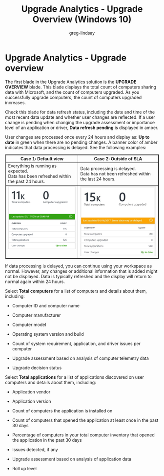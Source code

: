 ﻿---
title: Upgrade Analytics - Upgrade Overview (Windows 10)
description: Displays the total count of computers sharing data and upgraded.
ms.prod: w10
author: greg-lindsay
---

# Upgrade Analytics - Upgrade overview

The first blade in the Upgrade Analytics solution is the **UPGRADE OVERVIEW** blade. This blade displays the total count of computers sharing data with Microsoft, and the count of computers upgraded. As you successfully upgrade computers, the count of computers upgraded increases.

Check this blade for data refresh status, including the date and time of the most recent data update and whether user changes are reflected. If a user change is pending when changing the upgrade assessment or importance level of an application or driver, **Data refresh pending** is displayed in amber. 

User changes are processed once every 24 hours and display as: **Up to date** in green when there are no pending changes.  A banner color of amber indicates that data processing is delayed. See the following examples:

<!-- PRESERVING ORIGINAL IMAGE CODING JUST IN CASE
<img src="media/image3.png" width="214" height="345" />
-->

<TABLE BORDER=2>
<TH>Case 1: Default view<TH>Case 2: Outside of SLA
<TR><TD>Everything is running as expected. <BR>Data has been refreshed within the past 24 hours.<TD>Data processing is delayed.<BR>Data has not been refreshed within the last 24 hours.
<TR><TD VALIGN="top"><img src="images/ua-cg-13.png"><TD VALIGN="top"><img src="images/ua-cg-11.png">
</TABLE>

If data processing is delayed, you can continue using your workspace as normal. However, any changes or additional information that is added might not be displayed. Data is typically refreshed and the display will return to normal again within 24 hours.

Select **Total computers** for a list of computers and details about them, including:

-   Computer ID and computer name

-   Computer manufacturer

-   Computer model

-   Operating system version and build

-   Count of system requirement, application, and driver issues per computer

-   Upgrade assessment based on analysis of computer telemetry data

-   Upgrade decision status

Select **Total applications** for a list of applications discovered on user computers and details about them, including:

-   Application vendor

-   Application version

-   Count of computers the application is installed on

-   Count of computers that opened the application at least once in the past 30 days

-   Percentage of computers in your total computer inventory that opened the application in the past 30 days

-   Issues detected, if any

-   Upgrade assessment based on analysis of application data
   
-   Roll up level
